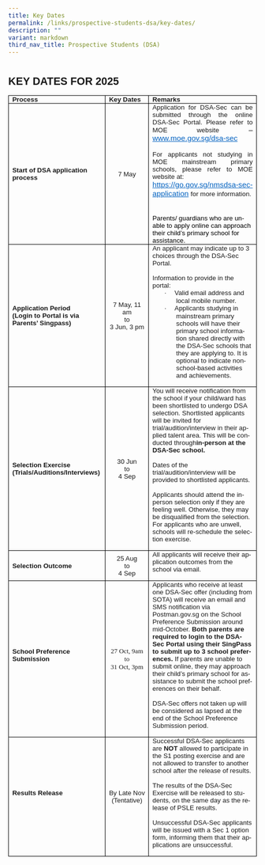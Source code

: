 ```yaml
---
title: Key Dates
permalink: /links/prospective-students-dsa/key-dates/
description: ""
variant: markdown
third_nav_title: Prospective Students (DSA)
---
```

<style>
<!--
 /* Font Definitions */
 @font-face
	{font-family:Helvetica;
	panose-1:2 11 6 4 2 2 2 2 2 4;
	mso-font-charset:0;
	mso-generic-font-family:swiss;
	mso-font-pitch:variable;
	mso-font-signature:-536858881 -1073711013 9 0 511 0;}
@font-face
	{font-family:SimSun;
	panose-1:2 1 6 0 3 1 1 1 1 1;
	mso-font-alt:\5B8B\4F53;
	mso-font-charset:134;
	mso-generic-font-family:auto;
	mso-font-pitch:variable;
	mso-font-signature:515 680460288 22 0 262145 0;}
@font-face
	{font-family:Latha;
	panose-1:2 0 4 0 0 0 0 0 0 0;
	mso-font-charset:0;
	mso-generic-font-family:swiss;
	mso-font-pitch:variable;
	mso-font-signature:1048579 0 0 0 1 0;}
@font-face
	{font-family:"Cambria Math";
	panose-1:2 4 5 3 5 4 6 3 2 4;
	mso-font-charset:0;
	mso-generic-font-family:roman;
	mso-font-pitch:variable;
	mso-font-signature:-536869121 1107305727 33554432 0 415 0;}
@font-face
	{font-family:Calibri;
	panose-1:2 15 5 2 2 2 4 3 2 4;
	mso-font-charset:0;
	mso-generic-font-family:swiss;
	mso-font-pitch:variable;
	mso-font-signature:-469750017 -1040178053 9 0 511 0;}
@font-face
	{font-family:Tahoma;
	panose-1:2 11 6 4 3 5 4 4 2 4;
	mso-font-charset:0;
	mso-generic-font-family:swiss;
	mso-font-pitch:variable;
	mso-font-signature:-520081665 -1073717157 41 0 66047 0;}
@font-face
	{font-family:Helvetica-Bold;
	panose-1:0 0 0 0 0 0 0 0 0 0;
	mso-font-alt:Helvetica;
	mso-font-charset:0;
	mso-generic-font-family:auto;
	mso-font-format:other;
	mso-font-pitch:auto;
	mso-font-signature:3 0 0 0 1 0;}
@font-face
	{font-family:"\@SimSun";
	panose-1:2 1 6 0 3 1 1 1 1 1;
	mso-font-charset:134;
	mso-generic-font-family:auto;
	mso-font-pitch:variable;
	mso-font-signature:515 680460288 22 0 262145 0;}
 /* Style Definitions */
 p.MsoNormal, li.MsoNormal, div.MsoNormal
	{mso-style-unhide:no;
	mso-style-qformat:yes;
	mso-style-parent:"";
	margin-top:0in;
	margin-right:0in;
	margin-bottom:8.0pt;
	margin-left:0in;
	line-height:107%;
	mso-pagination:widow-orphan;
	font-size:11.0pt;
	font-family:"Calibri",sans-serif;
	mso-ascii-font-family:Calibri;
	mso-ascii-theme-font:minor-latin;
	mso-fareast-font-family:SimSun;
	mso-fareast-theme-font:minor-fareast;
	mso-hansi-font-family:Calibri;
	mso-hansi-theme-font:minor-latin;
	mso-bidi-font-family:Latha;
	mso-bidi-theme-font:minor-bidi;
	mso-ansi-language:EN-SG;
	mso-bidi-language:AR-SA;}
p.MsoCommentText, li.MsoCommentText, div.MsoCommentText
	{mso-style-noshow:yes;
	mso-style-priority:99;
	mso-style-link:"Comment Text Char";
	margin-top:0in;
	margin-right:0in;
	margin-bottom:8.0pt;
	margin-left:0in;
	mso-pagination:widow-orphan;
	font-size:10.0pt;
	font-family:"Calibri",sans-serif;
	mso-ascii-font-family:Calibri;
	mso-ascii-theme-font:minor-latin;
	mso-fareast-font-family:SimSun;
	mso-fareast-theme-font:minor-fareast;
	mso-hansi-font-family:Calibri;
	mso-hansi-theme-font:minor-latin;
	mso-bidi-font-family:Latha;
	mso-bidi-theme-font:minor-bidi;
	mso-ansi-language:EN-SG;
	mso-bidi-language:AR-SA;}
span.MsoCommentReference
	{mso-style-noshow:yes;
	mso-style-priority:99;
	mso-ansi-font-size:8.0pt;
	mso-bidi-font-size:8.0pt;}
a:link, span.MsoHyperlink
	{mso-style-noshow:yes;
	mso-style-priority:99;
	color:#0563C1;
	mso-themecolor:hyperlink;
	text-decoration:underline;
	text-underline:single;}
a:visited, span.MsoHyperlinkFollowed
	{mso-style-noshow:yes;
	mso-style-priority:99;
	color:#954F72;
	mso-themecolor:followedhyperlink;
	text-decoration:underline;
	text-underline:single;}
p.MsoCommentSubject, li.MsoCommentSubject, div.MsoCommentSubject
	{mso-style-noshow:yes;
	mso-style-priority:99;
	mso-style-parent:"Comment Text";
	mso-style-link:"Comment Subject Char";
	mso-style-next:"Comment Text";
	margin-top:0in;
	margin-right:0in;
	margin-bottom:8.0pt;
	margin-left:0in;
	mso-pagination:widow-orphan;
	font-size:10.0pt;
	font-family:"Calibri",sans-serif;
	mso-ascii-font-family:Calibri;
	mso-ascii-theme-font:minor-latin;
	mso-fareast-font-family:SimSun;
	mso-fareast-theme-font:minor-fareast;
	mso-hansi-font-family:Calibri;
	mso-hansi-theme-font:minor-latin;
	mso-bidi-font-family:Latha;
	mso-bidi-theme-font:minor-bidi;
	mso-ansi-language:EN-SG;
	mso-bidi-language:AR-SA;
	font-weight:bold;}
p.MsoAcetate, li.MsoAcetate, div.MsoAcetate
	{mso-style-noshow:yes;
	mso-style-priority:99;
	mso-style-link:"Balloon Text Char";
	margin:0in;
	mso-pagination:widow-orphan;
	font-size:8.0pt;
	font-family:"Tahoma",sans-serif;
	mso-fareast-font-family:SimSun;
	mso-fareast-theme-font:minor-fareast;
	mso-ansi-language:EN-SG;
	mso-bidi-language:AR-SA;}
p.MsoListParagraph, li.MsoListParagraph, div.MsoListParagraph
	{mso-style-priority:34;
	mso-style-unhide:no;
	mso-style-qformat:yes;
	margin-top:0in;
	margin-right:0in;
	margin-bottom:8.0pt;
	margin-left:.5in;
	mso-add-space:auto;
	line-height:106%;
	mso-pagination:widow-orphan;
	font-size:11.0pt;
	font-family:"Calibri",sans-serif;
	mso-ascii-font-family:Calibri;
	mso-ascii-theme-font:minor-latin;
	mso-fareast-font-family:SimSun;
	mso-fareast-theme-font:minor-fareast;
	mso-hansi-font-family:Calibri;
	mso-hansi-theme-font:minor-latin;
	mso-bidi-font-family:Latha;
	mso-bidi-theme-font:minor-bidi;
	mso-ansi-language:EN-SG;
	mso-bidi-language:AR-SA;}
p.MsoListParagraphCxSpFirst, li.MsoListParagraphCxSpFirst, div.MsoListParagraphCxSpFirst
	{mso-style-priority:34;
	mso-style-unhide:no;
	mso-style-qformat:yes;
	mso-style-type:export-only;
	margin-top:0in;
	margin-right:0in;
	margin-bottom:0in;
	margin-left:.5in;
	mso-add-space:auto;
	line-height:106%;
	mso-pagination:widow-orphan;
	font-size:11.0pt;
	font-family:"Calibri",sans-serif;
	mso-ascii-font-family:Calibri;
	mso-ascii-theme-font:minor-latin;
	mso-fareast-font-family:SimSun;
	mso-fareast-theme-font:minor-fareast;
	mso-hansi-font-family:Calibri;
	mso-hansi-theme-font:minor-latin;
	mso-bidi-font-family:Latha;
	mso-bidi-theme-font:minor-bidi;
	mso-ansi-language:EN-SG;
	mso-bidi-language:AR-SA;}
p.MsoListParagraphCxSpMiddle, li.MsoListParagraphCxSpMiddle, div.MsoListParagraphCxSpMiddle
	{mso-style-priority:34;
	mso-style-unhide:no;
	mso-style-qformat:yes;
	mso-style-type:export-only;
	margin-top:0in;
	margin-right:0in;
	margin-bottom:0in;
	margin-left:.5in;
	mso-add-space:auto;
	line-height:106%;
	mso-pagination:widow-orphan;
	font-size:11.0pt;
	font-family:"Calibri",sans-serif;
	mso-ascii-font-family:Calibri;
	mso-ascii-theme-font:minor-latin;
	mso-fareast-font-family:SimSun;
	mso-fareast-theme-font:minor-fareast;
	mso-hansi-font-family:Calibri;
	mso-hansi-theme-font:minor-latin;
	mso-bidi-font-family:Latha;
	mso-bidi-theme-font:minor-bidi;
	mso-ansi-language:EN-SG;
	mso-bidi-language:AR-SA;}
p.MsoListParagraphCxSpLast, li.MsoListParagraphCxSpLast, div.MsoListParagraphCxSpLast
	{mso-style-priority:34;
	mso-style-unhide:no;
	mso-style-qformat:yes;
	mso-style-type:export-only;
	margin-top:0in;
	margin-right:0in;
	margin-bottom:8.0pt;
	margin-left:.5in;
	mso-add-space:auto;
	line-height:106%;
	mso-pagination:widow-orphan;
	font-size:11.0pt;
	font-family:"Calibri",sans-serif;
	mso-ascii-font-family:Calibri;
	mso-ascii-theme-font:minor-latin;
	mso-fareast-font-family:SimSun;
	mso-fareast-theme-font:minor-fareast;
	mso-hansi-font-family:Calibri;
	mso-hansi-theme-font:minor-latin;
	mso-bidi-font-family:Latha;
	mso-bidi-theme-font:minor-bidi;
	mso-ansi-language:EN-SG;
	mso-bidi-language:AR-SA;}
span.BalloonTextChar
	{mso-style-name:"Balloon Text Char";
	mso-style-noshow:yes;
	mso-style-priority:99;
	mso-style-unhide:no;
	mso-style-locked:yes;
	mso-style-link:"Balloon Text";
	mso-ansi-font-size:8.0pt;
	mso-bidi-font-size:8.0pt;
	font-family:"Tahoma",sans-serif;
	mso-ascii-font-family:Tahoma;
	mso-hansi-font-family:Tahoma;
	mso-bidi-font-family:Tahoma;}
span.CommentTextChar
	{mso-style-name:"Comment Text Char";
	mso-style-noshow:yes;
	mso-style-priority:99;
	mso-style-unhide:no;
	mso-style-locked:yes;
	mso-style-link:"Comment Text";
	mso-ansi-font-size:10.0pt;
	mso-bidi-font-size:10.0pt;}
span.CommentSubjectChar
	{mso-style-name:"Comment Subject Char";
	mso-style-noshow:yes;
	mso-style-priority:99;
	mso-style-unhide:no;
	mso-style-locked:yes;
	mso-style-parent:"Comment Text Char";
	mso-style-link:"Comment Subject";
	mso-ansi-font-size:10.0pt;
	mso-bidi-font-size:10.0pt;
	font-weight:bold;}
p.Default, li.Default, div.Default
	{mso-style-name:Default;
	mso-style-unhide:no;
	mso-style-parent:"";
	margin:0in;
	mso-pagination:widow-orphan;
	mso-layout-grid-align:none;
	text-autospace:none;
	font-size:12.0pt;
	font-family:"Arial",sans-serif;
	mso-fareast-font-family:SimSun;
	mso-fareast-theme-font:minor-fareast;
	color:black;}
span.SpellE
	{mso-style-name:"";
	mso-spl-e:yes;}
.MsoChpDefault
	{mso-style-type:export-only;
	mso-default-props:yes;
	mso-ascii-font-family:Calibri;
	mso-ascii-theme-font:minor-latin;
	mso-fareast-font-family:SimSun;
	mso-fareast-theme-font:minor-fareast;
	mso-hansi-font-family:Calibri;
	mso-hansi-theme-font:minor-latin;
	mso-bidi-font-family:Latha;
	mso-bidi-theme-font:minor-bidi;
	mso-font-kerning:0pt;
	mso-ligatures:none;
	mso-ansi-language:EN-SG;
	mso-bidi-language:AR-SA;}
.MsoPapDefault
	{mso-style-type:export-only;
	margin-bottom:8.0pt;
	line-height:107%;}
@page WordSection1
	{size:595.3pt 841.9pt;
	margin:1.0in 1.0in 1.0in 1.0in;
	mso-header-margin:35.4pt;
	mso-footer-margin:35.4pt;
	mso-paper-source:0;}
div.WordSection1
	{page:WordSection1;}
 /* List Definitions */
 @list l0
	{mso-list-id:984826885;
	mso-list-type:hybrid;
	mso-list-template-ids:-490085759 -1 -1 -1 -1 -1 -1 -1 -1 -1;}
@list l0:level1
	{mso-level-number-format:alpha-lower;
	mso-level-text:"";
	mso-level-tab-stop:none;
	mso-level-number-position:left;
	margin-left:0in;
	text-indent:0in;}
@list l0:level2
	{mso-level-start-at:0;
	mso-level-text:"";
	mso-level-tab-stop:none;
	mso-level-number-position:left;
	margin-left:0in;
	text-indent:0in;}
@list l0:level3
	{mso-level-start-at:0;
	mso-level-text:"";
	mso-level-tab-stop:none;
	mso-level-number-position:left;
	margin-left:0in;
	text-indent:0in;}
@list l0:level4
	{mso-level-start-at:0;
	mso-level-text:"";
	mso-level-tab-stop:none;
	mso-level-number-position:left;
	margin-left:0in;
	text-indent:0in;}
@list l0:level5
	{mso-level-start-at:0;
	mso-level-text:"";
	mso-level-tab-stop:none;
	mso-level-number-position:left;
	margin-left:0in;
	text-indent:0in;}
@list l0:level6
	{mso-level-start-at:0;
	mso-level-text:"";
	mso-level-tab-stop:none;
	mso-level-number-position:left;
	margin-left:0in;
	text-indent:0in;}
@list l0:level7
	{mso-level-start-at:0;
	mso-level-text:"";
	mso-level-tab-stop:none;
	mso-level-number-position:left;
	margin-left:0in;
	text-indent:0in;}
@list l0:level8
	{mso-level-start-at:0;
	mso-level-text:"";
	mso-level-tab-stop:none;
	mso-level-number-position:left;
	margin-left:0in;
	text-indent:0in;}
@list l0:level9
	{mso-level-start-at:0;
	mso-level-text:"";
	mso-level-tab-stop:none;
	mso-level-number-position:left;
	margin-left:0in;
	text-indent:0in;}
@list l1
	{mso-list-id:1180564041;
	mso-list-type:hybrid;
	mso-list-template-ids:-2038799586 -1 -1 -1 -1 -1 -1 -1 -1 -1;}
@list l1:level1
	{mso-level-number-format:alpha-lower;
	mso-level-text:"";
	mso-level-tab-stop:none;
	mso-level-number-position:left;
	margin-left:0in;
	text-indent:0in;}
@list l1:level2
	{mso-level-start-at:0;
	mso-level-text:"";
	mso-level-tab-stop:none;
	mso-level-number-position:left;
	margin-left:0in;
	text-indent:0in;}
@list l1:level3
	{mso-level-start-at:0;
	mso-level-text:"";
	mso-level-tab-stop:none;
	mso-level-number-position:left;
	margin-left:0in;
	text-indent:0in;}
@list l1:level4
	{mso-level-start-at:0;
	mso-level-text:"";
	mso-level-tab-stop:none;
	mso-level-number-position:left;
	margin-left:0in;
	text-indent:0in;}
@list l1:level5
	{mso-level-start-at:0;
	mso-level-text:"";
	mso-level-tab-stop:none;
	mso-level-number-position:left;
	margin-left:0in;
	text-indent:0in;}
@list l1:level6
	{mso-level-start-at:0;
	mso-level-text:"";
	mso-level-tab-stop:none;
	mso-level-number-position:left;
	margin-left:0in;
	text-indent:0in;}
@list l1:level7
	{mso-level-start-at:0;
	mso-level-text:"";
	mso-level-tab-stop:none;
	mso-level-number-position:left;
	margin-left:0in;
	text-indent:0in;}
@list l1:level8
	{mso-level-start-at:0;
	mso-level-text:"";
	mso-level-tab-stop:none;
	mso-level-number-position:left;
	margin-left:0in;
	text-indent:0in;}
@list l1:level9
	{mso-level-start-at:0;
	mso-level-text:"";
	mso-level-tab-stop:none;
	mso-level-number-position:left;
	margin-left:0in;
	text-indent:0in;}
@list l2
	{mso-list-id:2077048758;
	mso-list-type:hybrid;
	mso-list-template-ids:1900707760 67698689 67698713 67698715 67698703 67698713 67698715 67698703 67698713 67698715;}
@list l2:level1
	{mso-level-number-format:bullet;
	mso-level-text:\F0B7;
	mso-level-tab-stop:none;
	mso-level-number-position:left;
	text-indent:-.25in;
	font-family:Symbol;}
@list l2:level2
	{mso-level-number-format:alpha-lower;
	mso-level-tab-stop:none;
	mso-level-number-position:left;
	text-indent:-.25in;}
@list l2:level3
	{mso-level-number-format:roman-lower;
	mso-level-tab-stop:none;
	mso-level-number-position:right;
	text-indent:-9.0pt;}
@list l2:level4
	{mso-level-tab-stop:none;
	mso-level-number-position:left;
	text-indent:-.25in;}
@list l2:level5
	{mso-level-number-format:alpha-lower;
	mso-level-tab-stop:none;
	mso-level-number-position:left;
	text-indent:-.25in;}
@list l2:level6
	{mso-level-number-format:roman-lower;
	mso-level-tab-stop:none;
	mso-level-number-position:right;
	text-indent:-9.0pt;}
@list l2:level7
	{mso-level-tab-stop:none;
	mso-level-number-position:left;
	text-indent:-.25in;}
@list l2:level8
	{mso-level-number-format:alpha-lower;
	mso-level-tab-stop:none;
	mso-level-number-position:left;
	text-indent:-.25in;}
@list l2:level9
	{mso-level-number-format:roman-lower;
	mso-level-tab-stop:none;
	mso-level-number-position:right;
	text-indent:-9.0pt;}
ol
	{margin-bottom:0in;}
ul
	{margin-bottom:0in;}
-->
</style>





<div class="WordSection1">

<p class="MsoNormal"><b><span lang="EN-SG">&nbsp;</span></b></p>

<p class="MsoNormal"><b><span style="font-size:16.0pt;line-height:
107%;text-transform:uppercase" lang="EN-SG">Key Dates for 2025</span></b></p>

<table style="border-collapse:collapse;border:none;mso-border-alt:solid windowtext .5pt;
 mso-yfti-tbllook:1184;mso-padding-alt:0in 5.4pt 0in 5.4pt" cellpadding="0" cellspacing="0" border="1" class="MsoTableGrid">
 <tbody><tr style="mso-yfti-irow:0;mso-yfti-firstrow:yes">
  <td style="width:143.75pt;border:solid windowtext 1.0pt;
  mso-border-alt:solid windowtext .5pt;padding:0in 5.4pt 0in 5.4pt" valign="top" width="192">
  <p style="margin-bottom:0in;line-height:normal" class="MsoNormal"><b><span style="font-size:10.0pt" lang="EN-SG">Process</span></b></p>
  </td>
  <td style="width:81.0pt;border:solid windowtext 1.0pt;
  border-left:none;mso-border-left-alt:solid windowtext .5pt;mso-border-alt:
  solid windowtext .5pt;padding:0in 5.4pt 0in 5.4pt" valign="top" width="108">
  <p style="margin-bottom:0in;line-height:normal" class="MsoNormal"><b><span style="font-size:10.0pt" lang="EN-SG">Key Dates</span></b></p>
  </td>
  <td style="width:226.05pt;border:solid windowtext 1.0pt;
  border-left:none;mso-border-left-alt:solid windowtext .5pt;mso-border-alt:
  solid windowtext .5pt;padding:0in 5.4pt 0in 5.4pt" valign="top" width="301">
  <p style="margin-bottom:0in;line-height:normal" class="MsoNormal"><b><span style="font-size:10.0pt" lang="EN-SG">Remarks</span></b></p>
  </td>
 </tr>
 <tr style="mso-yfti-irow:1">
  <td style="width:143.75pt;border:solid windowtext 1.0pt;border-top:
  none;mso-border-top-alt:solid windowtext .5pt;mso-border-alt:solid windowtext .5pt;
  padding:0in 5.4pt 0in 5.4pt" width="192">
  <p style="margin-bottom:0in;line-height:normal" class="MsoNormal"><b><span style="font-size:10.0pt;font-family:&quot;Helvetica&quot;,sans-serif;
  mso-bidi-language:TA" lang="EN-SG">Start of DSA application process</span></b></p>
  </td>
  <td style="width:81.0pt;border-top:none;border-left:none;
  border-bottom:solid windowtext 1.0pt;border-right:solid windowtext 1.0pt;
  mso-border-top-alt:solid windowtext .5pt;mso-border-left-alt:solid windowtext .5pt;
  mso-border-alt:solid windowtext .5pt;padding:0in 5.4pt 0in 5.4pt" width="108">
  <p style="margin-bottom:0in;text-align:center;
  line-height:normal" align="center" class="MsoNormal"><span style="font-size:10.0pt;font-family:
  &quot;Helvetica&quot;,sans-serif;mso-bidi-language:TA" lang="EN-SG">7 May</span></p>
  </td>
  <td style="width:226.05pt;border-top:none;border-left:
  none;border-bottom:solid windowtext 1.0pt;border-right:solid windowtext 1.0pt;
  mso-border-top-alt:solid windowtext .5pt;mso-border-left-alt:solid windowtext .5pt;
  mso-border-alt:solid windowtext .5pt;padding:0in 5.4pt 0in 5.4pt" valign="top" width="301">
  <p style="margin-bottom:0in;text-align:justify;text-justify:
  inter-ideograph;line-height:normal" class="MsoNormal"><span style="font-size:10.0pt;
  font-family:&quot;Helvetica&quot;,sans-serif;mso-bidi-language:TA" lang="EN-SG">Application for
  DSA-Sec can be submitted through the online DSA-Sec Portal. Please refer to
  MOE website</span><span lang="EN-SG"> – <a href="http://www.moe.gov.sg/dsa-sec"><span style="font-size:11.5pt;font-family:&quot;Helvetica&quot;,sans-serif;
  mso-ansi-language:EN-US;mso-bidi-language:TA" lang="EN-US">www.moe.gov.sg/dsa-sec</span></a></span></p>
  <p style="margin-bottom:0in;text-align:justify;text-justify:
  inter-ideograph;line-height:normal" class="MsoNormal"><span style="mso-ansi-language:EN-US">&nbsp;</span></p>
  <p style="margin-bottom:0in;text-align:justify;text-justify:
  inter-ideograph;line-height:normal" class="MsoNormal"><span style="font-size:10.0pt;
  font-family:&quot;Helvetica&quot;,sans-serif;mso-bidi-language:TA" lang="EN-SG">For applicants not
  studying in MOE mainstream primary schools, please refer to MOE website at: </span></p>
  <p style="margin-bottom:0in;line-height:normal" class="MsoNormal"><span lang="EN-SG"><a href="https://go.gov.sg/nmsdsa-sec-application"><span style="font-size:11.5pt;font-family:&quot;Helvetica&quot;,sans-serif;
  mso-ansi-language:EN-US;mso-bidi-language:TA" lang="EN-US">https://go.gov.sg/nmsdsa-sec-application</span></a></span><span style="font-size:11.5pt;font-family:&quot;Helvetica&quot;,sans-serif;color:blue;
  mso-ansi-language:EN-US;mso-bidi-language:TA"> </span><span style="font-size:10.0pt;font-family:&quot;Helvetica&quot;,sans-serif;mso-bidi-language:
  TA" lang="EN-SG">for more information.</span></p>
  <p style="margin-bottom:0in;line-height:normal" class="MsoNormal"><span style="font-size:10.0pt;font-family:&quot;Helvetica&quot;,sans-serif;
  mso-bidi-language:TA" lang="EN-SG">&nbsp;</span></p>
  <p class="Default">&nbsp;</p>
  <p style="margin-left:0in;text-indent:0in;mso-list:l1 level2 lfo3" class="Default"><span style="font-size:10.0pt;font-family:&quot;Helvetica&quot;,sans-serif;
  color:windowtext;mso-ansi-language:EN-SG" lang="EN-SG">Parents/ guardians who are unable
  to apply online can approach their child’s primary school for assistance.</span><span style="font-size:11.5pt" lang="EN-SG"> </span><span style="font-size:11.5pt"></span></p>
  </td>
 </tr>
 <tr style="mso-yfti-irow:2">
  <td style="width:143.75pt;border:solid windowtext 1.0pt;border-top:
  none;mso-border-top-alt:solid windowtext .5pt;mso-border-alt:solid windowtext .5pt;
  padding:0in 5.4pt 0in 5.4pt" width="192">
  <p style="margin-bottom:0in;line-height:normal" class="MsoNormal"><b><span style="font-size:10.0pt;font-family:&quot;Helvetica&quot;,sans-serif;
  mso-bidi-language:TA" lang="EN-SG">Application Period</span></b></p>
  <p style="margin-bottom:0in;line-height:normal" class="MsoNormal"><b><span style="font-size:10.0pt;font-family:&quot;Helvetica&quot;,sans-serif;
  mso-bidi-language:TA" lang="EN-SG">(Login to Portal is via Parents’ <span class="SpellE">Singpass</span>)</span></b></p>
  </td>
  <td style="width:81.0pt;border-top:none;border-left:none;
  border-bottom:solid windowtext 1.0pt;border-right:solid windowtext 1.0pt;
  mso-border-top-alt:solid windowtext .5pt;mso-border-left-alt:solid windowtext .5pt;
  mso-border-alt:solid windowtext .5pt;padding:0in 5.4pt 0in 5.4pt" width="108">
  <p style="margin-bottom:0in;text-align:center;
  line-height:normal" align="center" class="MsoNormal"><span style="font-size:10.0pt;font-family:
  &quot;Helvetica&quot;,sans-serif;mso-bidi-language:TA" lang="EN-SG">7 May, 11 am</span></p>
  <p style="margin-bottom:0in;text-align:center;
  line-height:normal" align="center" class="MsoNormal"><span style="font-size:10.0pt;font-family:
  &quot;Helvetica&quot;,sans-serif;mso-bidi-language:TA" lang="EN-SG">to</span></p>
  <p style="margin-bottom:0in;text-align:center;
  line-height:normal" align="center" class="MsoNormal"><span style="font-size:10.0pt;font-family:
  &quot;Helvetica&quot;,sans-serif;mso-bidi-language:TA" lang="EN-SG">3 Jun, 3 pm</span></p>
  </td>
  <td style="width:226.05pt;border-top:none;border-left:
  none;border-bottom:solid windowtext 1.0pt;border-right:solid windowtext 1.0pt;
  mso-border-top-alt:solid windowtext .5pt;mso-border-left-alt:solid windowtext .5pt;
  mso-border-alt:solid windowtext .5pt;padding:0in 5.4pt 0in 5.4pt" valign="top" width="301">
  <p style="margin-bottom:0in;line-height:normal" class="MsoNormal"><span style="font-size:10.0pt;font-family:&quot;Helvetica&quot;,sans-serif;
  mso-bidi-language:TA" lang="EN-SG">An applicant may indicate up to 3 choices through the
  DSA-Sec Portal.</span></p>
  <p style="margin-bottom:0in;line-height:normal" class="MsoNormal"><span style="font-size:10.0pt;font-family:&quot;Helvetica&quot;,sans-serif;
  mso-bidi-language:TA" lang="EN-SG">&nbsp;</span></p>
  <p style="margin-bottom:0in;line-height:normal" class="MsoNormal"><span style="font-size:10.0pt;font-family:&quot;Helvetica&quot;,sans-serif;
  mso-bidi-language:TA" lang="EN-SG">Information to provide in the portal:</span></p>
  <p style="margin-bottom:0in;mso-add-space:
  auto;text-indent:-.25in;line-height:normal;mso-list:l2 level1 lfo1" class="MsoListParagraphCxSpFirst"><span style="font-size:10.0pt;font-family:Symbol;mso-fareast-font-family:
  Symbol;mso-bidi-font-family:Symbol;mso-bidi-language:TA" lang="EN-SG"><span style="mso-list:Ignore">·<span style="font:7.0pt &quot;Times New Roman&quot;">&nbsp;&nbsp;&nbsp;&nbsp;&nbsp;&nbsp;
  </span></span></span><span style="font-size:10.0pt;
  font-family:&quot;Helvetica&quot;,sans-serif;mso-bidi-language:TA" lang="EN-SG">Valid email address
  and local mobile number.</span></p>
  <p style="margin-bottom:0in;mso-add-space:
  auto;text-indent:-.25in;line-height:normal;mso-list:l2 level1 lfo1" class="MsoListParagraphCxSpMiddle"><span style="font-size:10.0pt;font-family:Symbol;mso-fareast-font-family:
  Symbol;mso-bidi-font-family:Symbol;mso-bidi-language:TA" lang="EN-SG"><span style="mso-list:Ignore">·<span style="font:7.0pt &quot;Times New Roman&quot;">&nbsp;&nbsp;&nbsp;&nbsp;&nbsp;&nbsp;
  </span></span></span><span style="font-size:10.0pt;
  font-family:&quot;Helvetica&quot;,sans-serif;mso-bidi-language:TA" lang="EN-SG">Applicants studying
  in mainstream primary schools will have their primary school information
  shared directly with the DSA-Sec schools that they are applying to. It is
  optional to indicate non-school-based activities and achievements.</span><span style="font-size:11.5pt;font-family:&quot;Arial&quot;,sans-serif;color:black;
  mso-ansi-language:EN-US;mso-bidi-language:TA" lang="EN-SG"> </span><span style="font-size:10.0pt;font-family:&quot;Helvetica&quot;,sans-serif;mso-bidi-language:
  TA" lang="EN-SG"></span></p>
  <p style="margin-bottom:0in;mso-add-space:
  auto;line-height:normal" class="MsoListParagraphCxSpLast"><span style="font-size:10.0pt;font-family:
  &quot;Helvetica&quot;,sans-serif;mso-bidi-language:TA" lang="EN-SG">&nbsp;</span></p>
  </td>
 </tr>
 <tr style="mso-yfti-irow:3">
  <td style="width:143.75pt;border:solid windowtext 1.0pt;border-top:
  none;mso-border-top-alt:solid windowtext .5pt;mso-border-alt:solid windowtext .5pt;
  padding:0in 5.4pt 0in 5.4pt" width="192">
  <p style="margin-bottom:0in;line-height:normal" class="MsoNormal"><b><span style="font-size:10.0pt;font-family:&quot;Helvetica&quot;,sans-serif;
  mso-bidi-language:TA" lang="EN-SG">Selection Exercise (Trials/Auditions/Interviews)</span></b></p>
  </td>
  <td style="width:81.0pt;border-top:none;border-left:none;
  border-bottom:solid windowtext 1.0pt;border-right:solid windowtext 1.0pt;
  mso-border-top-alt:solid windowtext .5pt;mso-border-left-alt:solid windowtext .5pt;
  mso-border-alt:solid windowtext .5pt;padding:0in 5.4pt 0in 5.4pt" width="108">
  <p style="margin-bottom:0in;text-align:center;
  line-height:normal" align="center" class="MsoNormal"><span style="font-size:10.0pt;font-family:
  &quot;Helvetica&quot;,sans-serif;mso-bidi-language:TA" lang="EN-SG">30 Jun </span></p>
  <p style="margin-bottom:0in;text-align:center;
  line-height:normal" align="center" class="MsoNormal"><span style="font-size:10.0pt;font-family:
  &quot;Helvetica&quot;,sans-serif;mso-bidi-language:TA" lang="EN-SG">to </span></p>
  <p style="margin-bottom:0in;text-align:center;
  line-height:normal" align="center" class="MsoNormal"><span style="font-size:10.0pt;font-family:
  &quot;Helvetica&quot;,sans-serif;mso-bidi-language:TA" lang="EN-SG">4 Sep</span></p>
  </td>
  <td style="width:226.05pt;border-top:none;border-left:
  none;border-bottom:solid windowtext 1.0pt;border-right:solid windowtext 1.0pt;
  mso-border-top-alt:solid windowtext .5pt;mso-border-left-alt:solid windowtext .5pt;
  mso-border-alt:solid windowtext .5pt;padding:0in 5.4pt 0in 5.4pt" valign="top" width="301">
  <p style="margin-bottom:0in;line-height:normal" class="MsoNormal"><span style="font-size:10.0pt;font-family:&quot;Helvetica&quot;,sans-serif;
  mso-bidi-language:TA" lang="EN-SG">You will receive notification from the school if your child/ward has been shortlisted to undergo DSA selection. Shortlisted applicants will be invited for trial/audition/interview in their applied talent area. This will be conducted through<b>in-person at
  the DSA-Sec school. </b></span></p>
  <p style="margin-bottom:0in;line-height:normal" class="MsoNormal"><span style="font-size:10.0pt;font-family:&quot;Helvetica&quot;,sans-serif;
  mso-bidi-language:TA" lang="EN-SG">&nbsp;</span></p>
  <p style="margin-bottom:0in;line-height:normal" class="MsoNormal"><span style="font-size:10.0pt;font-family:&quot;Helvetica&quot;,sans-serif;
  mso-bidi-language:TA" lang="EN-SG">Dates of the trial/audition/interview will be provided
  to shortlisted applicants.</span></p>
  <p style="margin-bottom:0in;line-height:normal" class="MsoNormal"><span style="font-size:10.0pt;font-family:&quot;Helvetica&quot;,sans-serif;
  mso-bidi-language:TA" lang="EN-SG">&nbsp;</span></p>
  <p style="margin-bottom:0in;line-height:normal" class="MsoNormal"><span style="font-size:10.0pt;font-family:&quot;Helvetica&quot;,sans-serif;
  mso-bidi-language:TA" lang="EN-SG">Applicants should attend the in-person selection only
  if they are feeling well. Otherwise, they may be disqualified from the
  selection. For applicants who are unwell, schools will re-schedule the
  selection exercise.<span style="mso-spacerun:yes">&nbsp;&nbsp;&nbsp;&nbsp; </span></span></p>
  <p style="margin-bottom:0in;line-height:normal" class="MsoNormal"><span style="font-size:10.0pt;font-family:&quot;Helvetica&quot;,sans-serif;
  mso-bidi-language:TA" lang="EN-SG">&nbsp;</span></p>
  </td>
 </tr>
 <tr style="mso-yfti-irow:4">
  <td style="width:143.75pt;border:solid windowtext 1.0pt;border-top:
  none;mso-border-top-alt:solid windowtext .5pt;mso-border-alt:solid windowtext .5pt;
  padding:0in 5.4pt 0in 5.4pt" width="192">
  <p style="margin-bottom:0in;line-height:normal" class="MsoNormal"><b><span style="font-size:10.0pt;font-family:&quot;Helvetica&quot;,sans-serif;
  mso-bidi-language:TA" lang="EN-SG">Selection Outcome</span></b></p>
  </td>
  <td style="width:81.0pt;border-top:none;border-left:none;
  border-bottom:solid windowtext 1.0pt;border-right:solid windowtext 1.0pt;
  mso-border-top-alt:solid windowtext .5pt;mso-border-left-alt:solid windowtext .5pt;
  mso-border-alt:solid windowtext .5pt;padding:0in 5.4pt 0in 5.4pt" width="108">
  <p style="margin-bottom:0in;text-align:center;
  line-height:normal" align="center" class="MsoNormal"><span style="font-size:10.0pt;font-family:
  &quot;Helvetica&quot;,sans-serif;mso-bidi-language:TA" lang="EN-SG">25 Aug</span></p>
		<p style="margin-bottom:0in;text-align:center;
  line-height:normal" align="center" class="MsoNormal"><span style="font-size:10.0pt;font-family:
  &quot;Helvetica&quot;,sans-serif;mso-bidi-language:TA" lang="EN-SG">to</span></p>
		<p style="margin-bottom:0in;text-align:center;
  line-height:normal" align="center" class="MsoNormal"><span style="font-size:10.0pt;font-family:
  &quot;Helvetica&quot;,sans-serif;mso-bidi-language:TA" lang="EN-SG">4 Sep</span></p>
  </td>
  <td style="width:226.05pt;border-top:none;border-left:
  none;border-bottom:solid windowtext 1.0pt;border-right:solid windowtext 1.0pt;
  mso-border-top-alt:solid windowtext .5pt;mso-border-left-alt:solid windowtext .5pt;
  mso-border-alt:solid windowtext .5pt;padding:0in 5.4pt 0in 5.4pt" valign="top" width="301">
  <p style="margin-bottom:0in;line-height:normal" class="MsoNormal"><span style="font-size:10.0pt;font-family:&quot;Helvetica&quot;,sans-serif;
  mso-bidi-language:TA" lang="EN-SG">All applicants will receive their application outcomes from the school via email.</span></p>
  <p style="margin-bottom:0in;line-height:normal" class="MsoNormal"><span style="font-size:10.0pt;font-family:&quot;Helvetica&quot;,sans-serif;
  mso-bidi-language:TA" lang="EN-SG">&nbsp;</span></p>
  </td>
 </tr>
 <tr style="mso-yfti-irow:5;height:165.1pt">
  <td style="width:143.75pt;border:solid windowtext 1.0pt;border-top:
  none;mso-border-top-alt:solid windowtext .5pt;mso-border-alt:solid windowtext .5pt;
  padding:0in 5.4pt 0in 5.4pt;height:165.1pt" width="192">
  <p style="margin-bottom:0in;line-height:normal;mso-layout-grid-align:
  none;text-autospace:none" class="MsoNormal"><b><span style="font-size:10.0pt;
  font-family:&quot;Helvetica&quot;,sans-serif;mso-bidi-language:TA" lang="EN-SG">School Preference
  Submission </span></b></p>
  <p style="margin-bottom:0in;text-align:justify;text-justify:
  inter-ideograph;line-height:normal;mso-layout-grid-align:none;text-autospace:
  none" class="MsoNormal"><span style="font-size:10.0pt;font-family:&quot;Helvetica&quot;,sans-serif;
  mso-bidi-language:TA" lang="EN-SG">&nbsp;</span></p>
  </td>
  <td style="width:81.0pt;border-top:none;border-left:none;
  border-bottom:solid windowtext 1.0pt;border-right:solid windowtext 1.0pt;
  mso-border-top-alt:solid windowtext .5pt;mso-border-left-alt:solid windowtext .5pt;
  mso-border-alt:solid windowtext .5pt;padding:0in 5.4pt 0in 5.4pt;height:165.1pt" width="108">
  <p style="margin-bottom:0in;text-align:center;
  line-height:normal;mso-layout-grid-align:none;text-autospace:none" align="center" class="MsoNormal"><span style="font-size:10.0pt;font-family:Helvetica-Bold;mso-bidi-font-family:
  Helvetica-Bold;mso-bidi-language:TA" lang="EN-SG">27 Oct, 9am</span></p>
  <p style="margin-bottom:0in;text-align:center;
  line-height:normal;mso-layout-grid-align:none;text-autospace:none" align="center" class="MsoNormal"><span style="font-size:10.0pt;font-family:Helvetica-Bold;mso-bidi-font-family:
  Helvetica-Bold;mso-bidi-language:TA" lang="EN-SG">to</span></p>
  <p style="margin-bottom:0in;text-align:center;
  line-height:normal;mso-layout-grid-align:none;text-autospace:none" align="center" class="MsoNormal"><span style="font-size:10.0pt;font-family:Helvetica-Bold;mso-bidi-font-family:
  Helvetica-Bold;mso-bidi-language:TA" lang="EN-SG">31 Oct, 3pm<b></b></span></p>
  </td>
  <td style="width:226.05pt;border-top:none;border-left:
  none;border-bottom:solid windowtext 1.0pt;border-right:solid windowtext 1.0pt;
  mso-border-top-alt:solid windowtext .5pt;mso-border-left-alt:solid windowtext .5pt;
  mso-border-alt:solid windowtext .5pt;padding:0in 5.4pt 0in 5.4pt;height:165.1pt" valign="top" width="301">
  <p style="margin-bottom:0in;line-height:normal;mso-layout-grid-align:
  none;text-autospace:none" class="MsoNormal"><span style="font-size:10.0pt;
  font-family:&quot;Helvetica&quot;,sans-serif;mso-bidi-language:TA" lang="EN-SG">Applicants who receive at least one DSA-Sec offer (including from SOTA) will receive an email and SMS notification via Postman.gov.sg on the School Preference Submission around mid-October. 
	<b>Both parents are required to login to the DSA-Sec Portal using their SingPass to submit up to 3 school preferences.</b> 
If parents are unable to submit online, they may approach their child’s primary school for assistance to submit the school preferences on their behalf.</span></p>
  <p style="margin-bottom:0in;line-height:normal;mso-layout-grid-align:
  none;text-autospace:none" class="MsoNormal"><span style="font-size:10.0pt;
  font-family:&quot;Helvetica&quot;,sans-serif;mso-bidi-language:TA" lang="EN-SG">&nbsp;</span></p>
  <p style="margin-bottom:0in;line-height:normal;mso-layout-grid-align:
  none;text-autospace:none" class="MsoNormal"><span style="font-size:10.0pt;
  font-family:&quot;Helvetica&quot;,sans-serif;mso-bidi-language:TA" lang="EN-SG">DSA-Sec offers not taken up will be considered as lapsed at the end of the School Preference Submission period.</span></p>
  <p style="margin-bottom:0in;line-height:normal;mso-layout-grid-align:
  none;text-autospace:none" class="MsoNormal"><span style="font-size:10.0pt;
  font-family:&quot;Helvetica&quot;,sans-serif;mso-bidi-language:TA" lang="EN-SG">&nbsp;</span></p>
  </td>
 </tr>
 <tr style="mso-yfti-irow:6;mso-yfti-lastrow:yes">
  <td style="width:143.75pt;border:solid windowtext 1.0pt;border-top:
  none;mso-border-top-alt:solid windowtext .5pt;mso-border-alt:solid windowtext .5pt;
  padding:0in 5.4pt 0in 5.4pt" width="192">
  <p style="margin-bottom:0in;line-height:normal" class="MsoNormal"><b><span style="font-size:10.0pt;font-family:&quot;Helvetica&quot;,sans-serif;
  mso-bidi-language:TA" lang="EN-SG">Results Release</span></b></p>
  <p style="margin-bottom:0in;line-height:normal" class="MsoNormal"><span style="font-size:10.0pt;font-family:&quot;Helvetica&quot;,sans-serif;
  mso-bidi-language:TA" lang="EN-SG"><span style="mso-spacerun:yes">&nbsp;</span></span></p>
  </td>
  <td style="width:81.0pt;border-top:none;border-left:none;
  border-bottom:solid windowtext 1.0pt;border-right:solid windowtext 1.0pt;
  mso-border-top-alt:solid windowtext .5pt;mso-border-left-alt:solid windowtext .5pt;
  mso-border-alt:solid windowtext .5pt;padding:0in 5.4pt 0in 5.4pt" width="108">
  <p style="margin-bottom:0in;text-align:center;
  line-height:normal" align="center" class="MsoNormal"><span style="font-size:10.0pt;font-family:
  &quot;Helvetica&quot;,sans-serif;mso-bidi-language:TA" lang="EN-SG">By Late Nov</span></p>
  <p style="margin-bottom:0in;text-align:center;
  line-height:normal" align="center" class="MsoNormal"><span style="font-size:10.0pt;font-family:
  &quot;Helvetica&quot;,sans-serif;mso-bidi-language:TA" lang="EN-SG">(Tentative)</span></p>
  </td>
  <td style="width:226.05pt;border-top:none;border-left:
  none;border-bottom:solid windowtext 1.0pt;border-right:solid windowtext 1.0pt;
  mso-border-top-alt:solid windowtext .5pt;mso-border-left-alt:solid windowtext .5pt;
  mso-border-alt:solid windowtext .5pt;padding:0in 5.4pt 0in 5.4pt" valign="top" width="301">
  <p style="margin-bottom:0in;line-height:normal" class="MsoNormal"><span style="font-size:10.0pt;font-family:&quot;Helvetica&quot;,sans-serif;
  mso-bidi-language:TA" lang="EN-SG">Successful DSA-Sec applicants are <b>NOT</b> allowed to
  participate in the S1 posting exercise and are not allowed to transfer to
  another school after the release of results.</span></p>
  <p style="margin-bottom:0in;line-height:normal" class="MsoNormal"><span style="font-size:10.0pt;font-family:&quot;Helvetica&quot;,sans-serif;
  mso-bidi-language:TA" lang="EN-SG">&nbsp;</span></p>
  <p style="margin-bottom:0in;line-height:normal" class="MsoNormal"><span style="font-size:10.0pt;font-family:&quot;Helvetica&quot;,sans-serif;
  mso-bidi-language:TA" lang="EN-SG">The results of the DSA-Sec Exercise will be released to
  students, on the same day as the release of PSLE results.</span></p>
  <p style="margin-bottom:0in;line-height:normal" class="MsoNormal"><span style="font-size:10.0pt;font-family:&quot;Helvetica&quot;,sans-serif;
  mso-bidi-language:TA" lang="EN-SG">&nbsp;</span></p>
  <p style="margin-bottom:0in;line-height:normal" class="MsoNormal"><span style="font-size:10.0pt;font-family:&quot;Helvetica&quot;,sans-serif;
  mso-bidi-language:TA" lang="EN-SG">Unsuccessful DSA-Sec applicants will be issued with a Sec
  1 option form, informing them that their applications are unsuccessful.</span></p>
  <p style="margin-bottom:0in;line-height:normal" class="MsoNormal"><span style="font-size:10.0pt;font-family:&quot;Helvetica&quot;,sans-serif;
  mso-bidi-language:TA" lang="EN-SG">&nbsp;</span></p>
  </td>
 </tr>
</tbody></table>

<p class="MsoNormal"><span lang="EN-SG">&nbsp;</span></p>

</div>